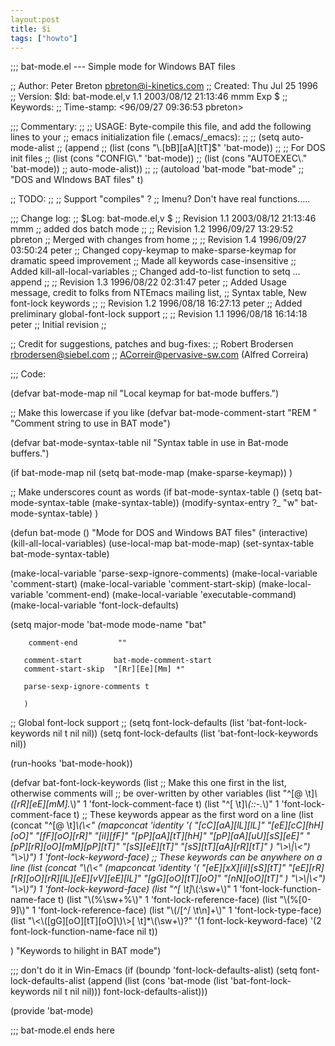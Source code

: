 ```yaml
---
layout:post
title: $i
tags: ["howto"]
---
```


;;; bat-mode.el --- Simple mode for Windows BAT files

;; Author: Peter Breton <pbreton@i-kinetics.com> 
;; Created: Thu Jul 25 1996
;; Version: $Id: bat-mode.el,v 1.1 2003/08/12 21:13:46 mmm Exp $
;; Keywords: 
;; Time-stamp: <96/09/27 09:36:53 pbreton>

;;; Commentary:
;;
;; USAGE: Byte-compile this file, and add the following lines to your
;;   emacs initialization file (.emacs/_emacs):
;; 
;; (setq auto-mode-alist 
;;       (append 
;;        (list (cons "\\.[bB][aA][tT]$" 'bat-mode))
;;        ;; For DOS init files
;;        (list (cons "CONFIG\\."   'bat-mode))
;;        (list (cons "AUTOEXEC\\." 'bat-mode))
;;        auto-mode-alist))
;;
;;   (autoload 'bat-mode "bat-mode"
;;      "DOS and WIndows BAT files" t)

;; TODO:
;;
;; Support "compiles" ?
;; Imenu? Don't have real functions.....

;;; Change log:
;; $Log: bat-mode.el,v $
;; Revision 1.1  2003/08/12 21:13:46  mmm
;; added dos batch mode
;;
;; Revision 1.2  1996/09/27 13:29:52  pbreton
;; Merged with changes from home
;;
;; Revision 1.4  1996/09/27 03:50:24  peter
;; Changed copy-keymap to make-sparse-keymap for dramatic speed improvement
;; Made all keywords case-insensitive
;; Added kill-all-local-variables
;; Changed add-to-list function to setq ... append
;;
;; Revision 1.3  1996/08/22 02:31:47  peter
;; Added Usage message, credit to folks from NTEmacs mailing list,
;; Syntax table, New font-lock keywords
;;
;; Revision 1.2  1996/08/18 16:27:13  peter
;; Added preliminary global-font-lock support
;;
;; Revision 1.1  1996/08/18 16:14:18  peter
;; Initial revision
;;

;; Credit for suggestions, patches and bug-fixes:
;;   Robert Brodersen <rbrodersen@siebel.com>
;;   ACorreir@pervasive-sw.com (Alfred Correira)

;;; Code:

(defvar bat-mode-map nil "Local keymap for bat-mode buffers.")

;; Make this lowercase if you like
(defvar bat-mode-comment-start "REM "
  "Comment string to use in BAT mode")

(defvar bat-mode-syntax-table nil
  "Syntax table in use in Bat-mode buffers.")

(if bat-mode-map
    nil
  (setq bat-mode-map (make-sparse-keymap))
)

;; Make underscores count as words
(if bat-mode-syntax-table
    ()
  (setq bat-mode-syntax-table (make-syntax-table))
  (modify-syntax-entry ?_  "w"  bat-mode-syntax-table)
)

(defun bat-mode ()
  "Mode for DOS and Windows BAT files"
  (interactive)
  (kill-all-local-variables)
  (use-local-map              bat-mode-map)
  (set-syntax-table	      bat-mode-syntax-table)

  (make-local-variable	     'parse-sexp-ignore-comments)
  (make-local-variable	     'comment-start)
  (make-local-variable	     'comment-start-skip)
  (make-local-variable	     'comment-end)
  (make-local-variable	     'executable-command)
  (make-local-variable	     'font-lock-defaults)

  (setq major-mode          'bat-mode
        mode-name           "bat"

        comment-end         ""

       comment-start       bat-mode-comment-start
       comment-start-skip  "[Rr][Ee][Mm] *"

       parse-sexp-ignore-comments t
       
       )

  ;; Global font-lock support
  ;; (setq font-lock-defaults (list 'bat-font-lock-keywords nil t nil nil))
  (setq font-lock-defaults (list 'bat-font-lock-keywords nil))

  (run-hooks 'bat-mode-hook))

(defvar bat-font-lock-keywords
  (list
   ;; Make this one first in the list, otherwise comments will
   ;; be over-written by other variables
    (list "^[@ \t]*\\([rR][eE][mM].*\\)" 1 'font-lock-comment-face t)
    (list "^[ \t]*\\(::-.*\\)"		 1 'font-lock-comment-face t)
    ;; These keywords appear as the first word on a line
    (list
     (concat "^[@ \t]*\\(\\<"
      (mapconcat 'identity
                 '(
                   "[cC][aA][lL][lL]"
                   "[eE][cC][hH][oO]"
                   "[fF][oO][rR]"
                   "[iI][fF]"
                   "[pP][aA][tT][hH]"
                   "[pP][aA][uU][sS][eE]"
                   "[pP][rR][oO][mM][pP][tT]"
                   "[sS][eE][tT]"
                   "[sS][tT][aA][rR][tT]"
                  )
                 "\\>\\|\\<")
             "\\>\\)") 1 'font-lock-keyword-face)
    ;; These keywords can be anywhere on a line
    (list
     (concat "\\(\\<"
      (mapconcat 'identity
                 '(
                   "[eE][xX][iI][sS][tT]"
                   "[eE][rR][rR][oO][rR][lL][eE][vV][eE][lL]"
                   "[gG][oO][tT][oO]"
                   "[nN][oO][tT]"
                  )
                 "\\>\\|\\<")
             "\\>\\)") 1 'font-lock-keyword-face)
	(list "^[ \t]*\\(:\\sw+\\)"      1 'font-lock-function-name-face t)
	(list "\\(%\\sw+%\\)"		 1 'font-lock-reference-face)
	(list "\\(%[0-9]\\)"		 1 'font-lock-reference-face)
	(list "\\(/[^/ \t\n]+\\)"	 1 'font-lock-type-face)
	(list "\\<\\([gG][oO][tT][oO]\\)\\>[ \t]*\\(\\sw+\\)?" 
	      '(1 font-lock-keyword-face)
	      '(2 font-lock-function-name-face nil t))

  )
  "Keywords to hilight in BAT mode")

;;; don't do it in Win-Emacs
(if (boundp 'font-lock-defaults-alist)
    (setq font-lock-defaults-alist
	  (append 
	   (list (cons 'bat-mode
		       (list 'bat-font-lock-keywords nil t nil nil)))
	   font-lock-defaults-alist)))

(provide 'bat-mode)

;;; bat-mode.el ends here

